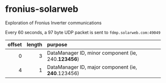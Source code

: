 # fronius-solarweb
Exploration of Fronius Inverter communications

Every 60 seconds, a 97 byte UDP packet is sent to `fdmp.solarweb.com:49049`

| offset | length | purpose |
| -----: | -----: | :------ |
| 0 | 3 | DataManager ID, minor component (ie, 240.**123456**)
| 4 | 1 | DataManager ID, major component (ie, **240**.123456)
